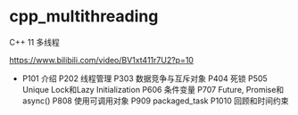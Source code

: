 # cpp_multithreading

C++ 11 多线程

https://www.bilibili.com/video/BV1xt411r7U2?p=10

+ P101 介绍
P202 线程管理
P303 数据竞争与互斥对象
P404 死锁
P505 Unique Lock和Lazy Initialization
P606 条件变量
P707 Future, Promise和async()
P808 使用可调用对象
P909 packaged_task
P1010 回顾和时间约束

